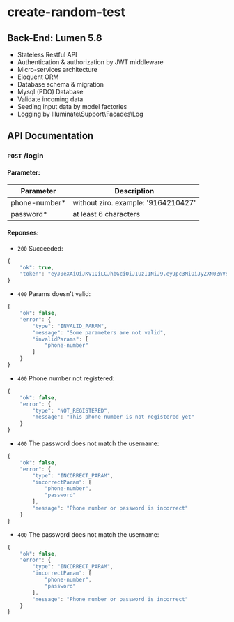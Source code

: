 # create-random-test

## Back-End: Lumen 5.8
- Stateless Restful API
- Authentication & authorization by JWT middleware
- Micro-services  architecture
- Eloquent ORM
- Database schema & migration
- Mysql (PDO) Database
- Validate incoming data
- Seeding input data by model factories
- Logging by Illuminate\Support\Facades\Log
## API Documentation
### `POST` /login
#### Parameter:
Parameter | Description
--------- | -----------
phone-number* | without ziro. example: '9164210427'
password* | at least 6 characters

#### Reponses:
- `200` Succeeded:
```javascript
{
    "ok": true,
    "token": "eyJ0eXAiOiJKV1QiLCJhbGciOiJIUzI1NiJ9.eyJpc3MiOiJyZXN0ZnVsLWFwaS1sdW1lbiIsInN1YiI6ODEsImlhdCI6MTU1Mjg2MjA5OCwiZXhwIjoxNTUyODY1Njk4fQ.Y2ZajmVy2cFEJZyruP_Ewnf5U4V75MzlUkztAD25y3c"
}
```
- `400` Params doesn't valid:
```javascript
{
    "ok": false,
    "error": {
        "type": "INVALID_PARAM",
        "message": "Some parameters are not valid",
        "invalidParams": [
            "phone-number"
        ]
    }
}
```

- `400` Phone number not registered:
```javascript
{
    "ok": false,
    "error": {
        "type": "NOT_REGISTERED",
        "message": "This phone number is not registered yet"
    }
}
```

- `400` The password does not match the username:
```javascript
{
    "ok": false,
    "error": {
        "type": "INCORRECT_PARAM",
        "incorrectParam": [
            "phone-number",
            "password"
        ],
        "message": "Phone number or password is incorrect"
    }
}
```

- `400` The password does not match the username:
```javascript
{
    "ok": false,
    "error": {
        "type": "INCORRECT_PARAM",
        "incorrectParam": [
            "phone-number",
            "password"
        ],
        "message": "Phone number or password is incorrect"
    }
}
```
